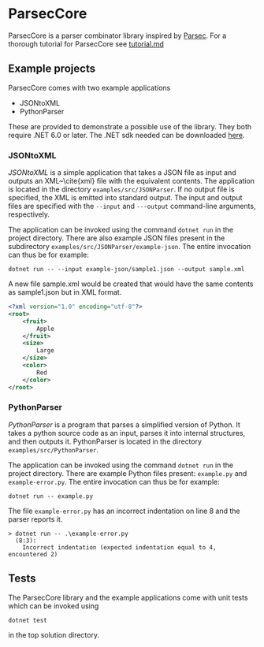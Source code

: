 # ParsecCore

ParsecCore is a parser combinator library inspired by [Parsec](https://hackage.haskell.org/package/parsec).
For a thorough tutorial for ParsecCore see [tutorial.md](tutorial.md)

## Example projects

ParsecCore comes with two example applications

- JSONtoXML
- PythonParser

These are provided to demonstrate a possible use of the library.
They both require .NET 6.0 or later.
The .NET sdk needed can be downloaded [here](https://dotnet.microsoft.com/en-us/download).

### JSONtoXML

*JSONtoXML* is a simple application that takes a JSON file as input and outputs an XML~\cite{xml} file with the equivalent contents.
The application is located in the directory `examples/src/JSONParser`.
If no output file is specified, the XML is emitted into standard output.
The input and output files are specified with the `--input` and `---output` command-line arguments, respectively.

The application can be invoked using the command `dotnet run` in the project directory.
There are also example JSON files present in the subdirectory `examples/src/JSONParser/example-json`.
The entire invocation can thus be for example:

```console
dotnet run -- --input example-json/sample1.json --output sample.xml
```

A new file sample.xml would be created that would have the same contents as sample1.json but in XML format.

```xml
<?xml version="1.0" encoding="utf-8"?>
<root>
    <fruit>
        Apple
    </fruit>
    <size>
        Large
    </size>
    <color>
        Red
    </color>
</root>
```

### PythonParser

*PythonParser* is a program that parses a simplified version of Python.
It takes a python source code as an input, parses it into internal structures, and then outputs it.
PythonParser is located in the directory `examples/src/PythonParser`.

The application can be invoked using the command `dotnet run` in the project directory.
There are example Python files present: `example.py` and `example-error.py`.
The entire invocation can thus be for example:

```console
dotnet run -- example.py
```

The file `example-error.py` has an incorrect indentation on line 8 and the parser reports it.

```console
> dotnet run -- .\example-error.py
  (8:3):
    Incorrect indentation (expected indentation equal to 4, encountered 2)
```

## Tests

The ParsecCore library and the example applications come with unit tests which can be invoked using

```console
dotnet test
```

in the top solution directory.
